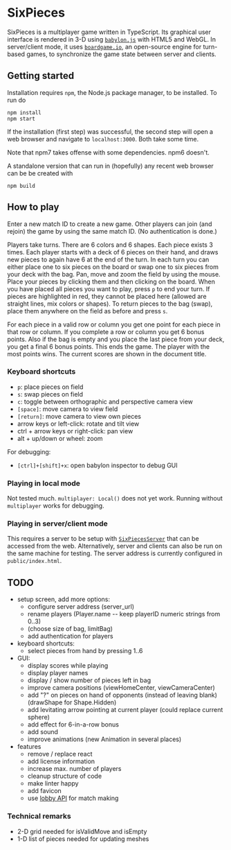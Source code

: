 # SixPieces

SixPieces is a multiplayer game written in TypeScript. Its graphical user interface is rendered in 3-D using [`babylon.js`](https://www.babylonjs.com/) with HTML5 and WebGL. In server/client mode, it uses [`boardgame.io`](https://boardgame.io/), an open-source engine for turn-based games, to synchronize the game state between server and clients.

## Getting started
Installation requires `npm`, the Node.js package manager, to be installed. To run do
```
npm install
npm start
```
If the installation (first step) was successful, the second step will open a web browser and navigate to `localhost:3000`.
Both take some time.

Note that npm7 takes offense with some dependencies. npm6 doesn't.

A standalone version that can run in (hopefully) any recent web browser can be be created with
```
npm build
```

## How to play
Enter a new match ID to create a new game. 
Other players can join (and rejoin) the game by using the same match ID. (No authentication is done.)

Players take turns. 
There are 6 colors and 6 shapes.
Each piece exists 3 times.
Each player starts with a deck of 6 pieces on their hand, and draws new pieces to again have 6 at the end of the turn.
In each turn you can either place one to six pieces on the board or swap one to six pieces from your deck with the bag.
Pan, move and zoom the field by using the mouse.
Place your pieces by clicking them and then clicking on the board.
When you have placed all pieces you want to play, press `p` to end your turn.
If pieces are highlighted in red, they cannot be placed here (allowed are straight lines, mix colors or shapes). 
To return pieces to the bag (swap), place them anywhere on the field as before and press `s`.

For each piece in a valid row or column you get one point for each piece in that row or column. 
If you complete a row or column you get 6 bonus points. 
Also if the bag is empty and you place the last piece from your deck, you get a final 6 bonus points.
This ends the game.
The player with the most points wins.
The current scores are shown in the document title.


### Keyboard shortcuts
* `p`: place pieces on field
* `s`: swap pieces on field
* `c`: toggle between orthographic and perspective camera view
* `[space]`: move camera to view field
* `[return]`: move camera to view own pieces
* arrow keys or left-click: rotate and tilt view
* ctrl + arrow keys or right-click: pan view
* alt + up/down or wheel: zoom

For debugging:
* `[ctrl]+[shift]+x`: open babylon inspector to debug GUI

### Playing in local mode
Not tested much. `multiplayer: Local()` does not yet work. Running without `multiplayer` works for debugging.

### Playing in server/client mode
This requires a server to be setup with [`SixPiecesServer`](https://github.com/fuenfundachtzig/SixPiecesServer/) that can be accessed from the web. 
Alternatively, server and clients can also be run on the same machine for testing. The server address is currently configured in `public/index.html`.  

## TODO
* setup screen, add more options:
  * configure server address (server_url)
  * rename players (Player.name -- keep playerID numeric strings from 0..3)
  * (choose size of bag, limitBag)
  * add authentication for players
* keyboard shortcuts:
  * select pieces from hand by pressing 1..6
* GUI:
  * display scores while playing
  * display player names
  * display / show number of pieces left in bag
  * improve camera positions (viewHomeCenter, viewCameraCenter)
  * add "?" on pieces on hand of opponents (instead of leaving blank) (drawShape for Shape.Hidden)
  * add levitating arrow pointing at current player (could replace current sphere)
  * add effect for 6-in-a-row bonus
  * add sound
  * improve animations (new Animation in several places)
* features
  * remove / replace react
  * add license information
  * increase max. number of players
  * cleanup structure of code
  * make linter happy
  * add favicon
  * use [lobby API](https://github.com/boardgameio/boardgame.io/blob/master/docs/documentation/api/Lobby.md) for match making

### Technical remarks
* 2-D grid needed for isValidMove and isEmpty
* 1-D list of pieces needed for updating meshes
